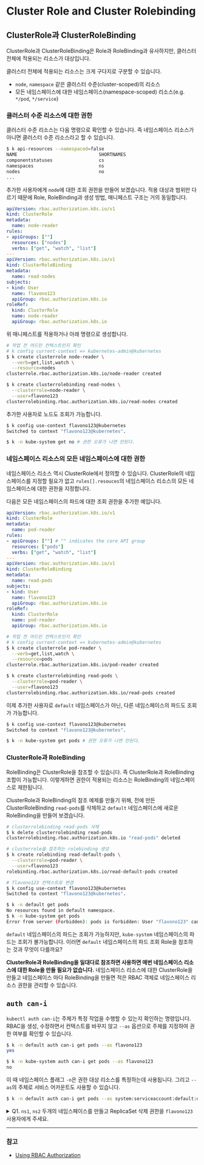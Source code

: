 # Cluster Role and Cluster Rolebinding

## ClusterRole과 ClusterRoleBinding
ClusterRole과 ClusterRoleBinding은 Role과 RoleBinding과 유사하지만, 클러스터 전체에 적용되는 리소스가 대상입니다.

클러스터 전체에 적용되는 리소스는 크게 구다지로 구분할 수 있습니다.
-  `node`, `namespace` 같은 클러스터 수준(cluster-scoped)의 리소스
-  모든 네임스페이스에 대한 네임스페이스(namespace-scoped) 리소스(e.g. `*/pod`, `*/service`)

### 클러스터 수준 리소스에 대한 권한
클러스터 수준 리소스는 다음 명령으로 확인할 수 있습니다. 즉 네임스페이스 리소스가 아니면 클러스터 수준 리소스라고 할 수 있습니다.

```sh
$ k api-resources --namespaced=false
NAME                              SHORTNAMES                             APIVERSION                             NAMESPACED   KIND
componentstatuses                 cs                                     v1                                     false        ComponentStatus
namespaces                        ns                                     v1                                     false        Namespace
nodes                             no                                     v1                                     false        Node
...
```

추가한 사용자에게 `node`에 대한 조회 권한을 만들어 보겠습니다. 적용 대상과 범위만 다르기 때문에 Role, RoleBinding과 생성 방법, 매니페스트 구조는 거의 동일합니다.

```yaml
apiVersion: rbac.authorization.k8s.io/v1
kind: ClusterRole
metadata:
  name: node-reader
rules:
- apiGroups: [""]
  resources: ["nodes"]
  verbs: ["get", "watch", "list"]
---
apiVersion: rbac.authorization.k8s.io/v1
kind: ClusterRoleBinding
metadata:
  name: read-nodes
subjects:
- kind: User
  name: flavono123
  apiGroup: rbac.authorization.k8s.io
roleRef:
  kind: ClusterRole
  name: node-reader
  apiGroup: rbac.authorization.k8s.io
```

위 매니페스트를 적용하거나 아래 명령으로 생성합니다.

```sh
# 작업 전 어드민 컨텍스트인지 확인
# k config current-context => kubernetes-admin@kubernetes
$ k create clusterrole node-reader \
  --verb=get,list,watch \
  --resource=nodes
clusterrole.rbac.authorization.k8s.io/node-reader created

$ k create clusterrolebinding read-nodes \
  --clusterrole=node-reader \
  --user=flavono123
clusterrolebinding.rbac.authorization.k8s.io/read-nodes created
```

추가한 사용자로 노드도 조회가 가능합니다.
```sh
$ k config use-context flavono123@kubernetes
Switched to context "flavono123@kubernetes".

$ k -n kube-system get no # 권한 오류가 나면 안된다.
```


### 네임스페이스 리소스의 모든 네임스페이스에 대한 권한

네임스페이스 리소스 역시 ClusterRole에서 정의할 수 있습니다. ClusterRole의 네임스페이스를 지정할 필요가 없고 `rules[].resouces`의 네임스페이스 리소스의 모든 네임스페이스에 대한 권한을 지정합니다.

다음은 모든 네임스페이스의 파드에 대한 조회 권한을 추가한 예입니다.

```yaml
apiVersion: rbac.authorization.k8s.io/v1
kind: ClusterRole
metadata:
  name: pod-reader
rules:
- apiGroups: [""] # "" indicates the core API group
  resources: ["pods"]
  verbs: ["get", "watch", "list"]
---
apiVersion: rbac.authorization.k8s.io/v1
kind: ClusterRoleBinding
metadata:
  name: read-pods
subjects:
- kind: User
  name: flavono123
  apiGroup: rbac.authorization.k8s.io
roleRef:
  kind: ClusterRole
  name: pod-reader
  apiGroup: rbac.authorization.k8s.io
```

```sh
# 작업 전 어드민 컨텍스트인지 확인
# k config current-context => kubernetes-admin@kubernetes
$ k create clusterrole pod-reader \
  --verb=get,list,watch \
  --resource=pods
clusterrole.rbac.authorization.k8s.io/pod-reader created

$ k create clusterrolebinding read-pods \
  --clusterrole=pod-reader \
  --user=flavono123
clusterrolebinding.rbac.authorization.k8s.io/read-pods created
```

이제 추가한 사용자로 `default` 네임스페이스가 아닌, 다른 네임스페이스의 파드도 조회가 가능합니다.

```sh
$ k config use-context flavono123@kubernetes
Switched to context "flavono123@kubernetes".

$ k -n kube-system get pods # 권한 오류가 나면 안된다.
```

### ClusterRole과 RoleBinding
RoleBinding은 ClusterRole을 참조할 수 있습니다. 즉 ClusterRole과 RoleBinding 조합이 가능합니다. 이렇게하면 권한이 적용되는 리소스는 RoleBinding의 네임스페이스로 제한됩니다.

ClusterRole과 RoleBinding의 참조 예제를 만들기 위해, 전에 만든 ClusterRoleBinding `read-pods`를 삭제하고 `default` 네임스페이스에 새로운 RoleBinding을 만들어 보겠습니다.

```sh
# clusterrolebinding read-pods 삭제
$ k delete clusterrolebinding read-pods
clusterrolebinding.rbac.authorization.k8s.io "read-pods" deleted

# clusterrole을 참조하는 rolebinding 생성
$ k create rolebinding read-default-pods \
  --clusterrole=pod-reader \
  --user=flavono123
rolebinding.rbac.authorization.k8s.io/read-default-pods created

# flavono123 컨텍스트로 변경
$ k config use-context flavono123@kubernetes
Switched to context "flavono123@kubernetes".

$ k -n default get pods
No resources found in default namespace.
$ k -n kube-system get pods
Error from server (Forbidden): pods is forbidden: User "flavono123" cannot list resource "pods" in API group "" in the namespace "kube-system"
```

`default` 네임스페이스의 파드는 조회가 가능하지만, `kube-system` 네임스페이스의 파드는 조회가 불가능합니다. 이러면 `default` 네임스페이스의 파드 조회 Role을 참조하는 것과 무엇이 다를까요?

**ClusterRole과 RoleBinding을 일대다로 참조하면 사용하면 매번 네임스페이스 리소스에 대한 Role을 만들 필요가 없습니다.** 네임스페이스 리소스에 대한 ClusterRole을 만들고 네임스페이스 마다 RoleBinding을 만들면 적은 RBAC 객체로 네임스페이스 리소스 권한을 관리할 수 있습니다.

## `auth can-i`

`kubectl auth can-i`는 주체가 특정 작업을 수행할 수 있는지 확인하는 명령입니다. RBAC을 생성, 수정하면서 컨텍스트를 바꾸지 않고 `--as` 옵션으로 주체를 지정하여 권한 여부를 확인할 수 있습니다.

```sh
$ k -n default auth can-i get pods --as flavono123
yes

$ k -n kube-system auth can-i get pods --as flavono123
no
```
이 때 네임스페이스 플래그 `-n`은 권한 대상 리소스를 특정하는데 사용됩니다. 그리고 `--as`의 주체로 서비스 어카운트도 사용할 수 있습니다.

```sh
$ k -n default auth can-i get pods --as system:serviceaccount:default:default
```

<details>
<summary>Q1. <code>ns1</code>, <code>ns2</code> 두개의 네임스페이스를 만들고 ReplicaSet 삭제 권한을 <code>flavono123</code> 사용자에게 주세요.</summary>

```sh
# 네임스페이스 생성
$ k create ns ns1
$ k create ns ns2
```

```sh
# 1. Role과 RoleBinding 사용
$ k -n ns1 create role rs-cleaner \
  --verb=delete \
  --resource=replicasets

$ k -n ns1 create rolebinding delete-rs \
  --role=rs-cleaner \
  --user=flavono123

$ k -n ns2 create role rs-cleaner \
  --verb=delete \
  --resource=replicasets

$ k -n ns2 create rolebinding delete-rs \
  --role=rs-cleaner \
  --user=flavono123
```

또는

```sh
# 2. ClusterRole과 RoleBinding 사용
$ k create clusterrole rs-cleaner\
  --verb=delete \
  --resource=replicasets

$ k -n ns1 create rolebinding delete-rs \
  --clusterrole=rs-delete \
  --user=flavono123

$ k -n ns2 create rolebinding delete-rs \
  --clusterrole=rs-delete \
  --user=flavono123
```

확인

```sh
$ k -n ns1 auth can-i delete replicasets --as flavono123
$ k -n ns2 auth can-i delete replicasets --as flavono123
$ k -n ns1 auth can-i get replicasets --as flavono123 # 다른 동작 권한이 없어야 함
$ k -n ns1 auth can-i get deploy --as flavono123 # 다른 리소스에 권한이 없어야 함
$ k -n default auth can-i delete replicasets --as flavono123 # 다른 네임스페이스 권한이 없어야 함
```

</details>

---

### 참고
- [Using RBAC Authorization](https://kubernetes.io/docs/reference/access-authn-authz/rbac/)
